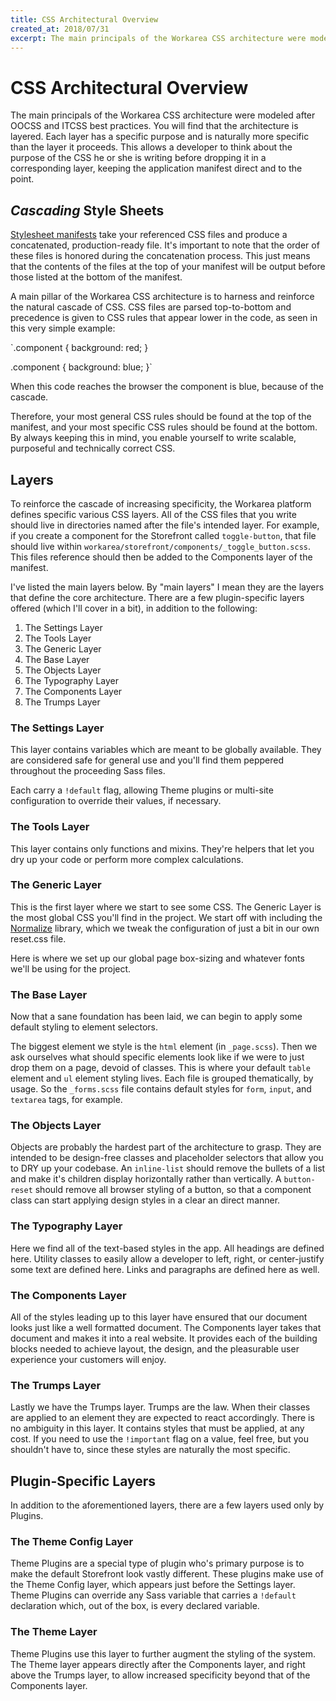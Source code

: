 ```yaml
---
title: CSS Architectural Overview
created_at: 2018/07/31
excerpt: The main principals of the Workarea CSS architecture were modeled after OOCSS and ITCSS best practices. You will find that the architecture is layered. Each layer has a specific purpose and is naturally more specific than the layer it proceeds. This a
---
```


# CSS Architectural Overview

The main principals of the Workarea CSS architecture were modeled after OOCSS and ITCSS best practices. You will find that the architecture is layered. Each layer has a specific purpose and is naturally more specific than the layer it proceeds. This allows a developer to think about the purpose of the CSS he or she is writing before dropping it in a corresponding layer, keeping the application manifest direct and to the point.

## _Cascading_ Style Sheets

[Stylesheet manifests](add-stylesheets-through-a-manifest.html) take your referenced CSS files and produce a concatenated, production-ready file. It's important to note that the order of these files is honored during the concatenation process. This just means that the contents of the files at the top of your manifest will be output before those listed at the bottom of the manifest.

A main pillar of the Workarea CSS architecture is to harness and reinforce the natural cascade of CSS. CSS files are parsed top-to-bottom and precedence is given to CSS rules that appear lower in the code, as seen in this very simple example:

`.component { background: red; }

.component { background: blue; }`

When this code reaches the browser the component is blue, because of the cascade.

Therefore, your most general CSS rules should be found at the top of the manifest, and your most specific CSS rules should be found at the bottom. By always keeping this in mind, you enable yourself to write scalable, purposeful and technically correct CSS.

## Layers

To reinforce the cascade of increasing specificity, the Workarea platform defines specific various CSS layers. All of the CSS files that you write should live in directories named after the file's intended layer. For example, if you create a component for the Storefront called `toggle-button`, that file should live within `workarea/storefront/components/_toggle_button.scss`. This files reference should then be added to the Components layer of the manifest.

I've listed the main layers below. By "main layers" I mean they are the layers that define the core architecture. There are a few plugin-specific layers offered (which I'll cover in a bit), in addition to the following:

1. The Settings Layer
2. The Tools Layer
3. The Generic Layer
4. The Base Layer
5. The Objects Layer
6. The Typography Layer
7. The Components Layer
8. The Trumps Layer

### The Settings Layer

This layer contains variables which are meant to be globally available. They are considered safe for general use and you'll find them peppered throughout the proceeding Sass files.

Each carry a `!default` flag, allowing Theme plugins or multi-site configuration to override their values, if necessary.

### The Tools Layer

This layer contains only functions and mixins. They're helpers that let you dry up your code or perform more complex calculations.

### The Generic Layer

This is the first layer where we start to see some CSS. The Generic Layer is the most global CSS you'll find in the project. We start off with including the [Normalize](https://necolas.github.io/normalize.css/) library, which we tweak the configuration of just a bit in our own reset.css file.

Here is where we set up our global page box-sizing and whatever fonts we'll be using for the project.

### The Base Layer

Now that a sane foundation has been laid, we can begin to apply some default styling to element selectors.

The biggest element we style is the `html` element (in `_page.scss`). Then we ask ourselves what should specific elements look like if we were to just drop them on a page, devoid of classes. This is where your default `table` element and `ul` element styling lives. Each file is grouped thematically, by usage. So the `_forms.scss` file contains default styles for `form`, `input`, and `textarea` tags, for example.

### The Objects Layer

Objects are probably the hardest part of the architecture to grasp. They are intended to be design-free classes and placeholder selectors that allow you to DRY up your codebase. An `inline-list` should remove the bullets of a list and make it's children display horizontally rather than vertically. A `button-reset` should remove all browser styling of a button, so that a component class can start applying design styles in a clear an direct manner.

### The Typography Layer

Here we find all of the text-based styles in the app. All headings are defined here. Utility classes to easily allow a developer to left, right, or center-justify some text are defined here. Links and paragraphs are defined here as well.

### The Components Layer

All of the styles leading up to this layer have ensured that our document looks just like a well formatted document. The Components layer takes that document and makes it into a real website. It provides each of the building blocks needed to achieve layout, the design, and the pleasurable user experience your customers will enjoy.

### The Trumps Layer

Lastly we have the Trumps layer. Trumps are the law. When their classes are applied to an element they are expected to react accordingly. There is no ambiguity in this layer. It contains styles that must be applied, at any cost. If you need to use the `!important` flag on a value, feel free, but you shouldn't have to, since these styles are naturally the most specific.

## Plugin-Specific Layers

In addition to the aforementioned layers, there are a few layers used only by Plugins.

### The Theme Config Layer

Theme Plugins are a special type of plugin who's primary purpose is to make the default Storefront look vastly different. These plugins make use of the Theme Config layer, which appears just before the Settings layer. Theme Plugins can override any Sass variable that carries a `!default` declaration which, out of the box, is every declared variable.

### The Theme Layer

Theme Plugins use this layer to further augment the styling of the system. The Theme layer appears directly after the Components layer, and right above the Trumps layer, to allow increased specificity beyond that of the Components layer.


